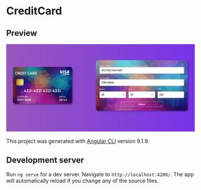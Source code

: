 # CreditCard
## Preview
![UserList](https://github.com/Tonybonybob/credit-card-angular9/raw/master/src/assets/preview.png)

This project was generated with [Angular CLI](https://github.com/angular/angular-cli) version 9.1.9.

## Development server

Run `ng serve` for a dev server. Navigate to `http://localhost:4200/`. The app will automatically reload if you change any of the source files.

